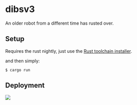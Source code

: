 # dibsv3

An older robot from a different time has rusted over.


## Setup

Requires the rust nightly, just use the [Rust toolchain
installer](https://www.rustup.rs/).

and then simply:

```
$ cargo run
```

## Deployment

![](https://m.popkey.co/02ce61/b0y4j.gif)
